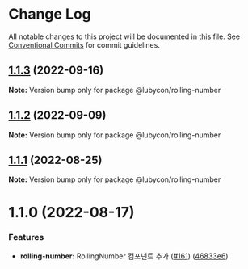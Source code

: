 # Change Log

All notable changes to this project will be documented in this file.
See [Conventional Commits](https://conventionalcommits.org) for commit guidelines.

## [1.1.3](https://github.com/Lubycon/lubycon-frontend-libraries/compare/@lubycon/rolling-number@1.1.2...@lubycon/rolling-number@1.1.3) (2022-09-16)

**Note:** Version bump only for package @lubycon/rolling-number





## [1.1.2](https://github.com/Lubycon/lubycon-frontend-libraries/compare/@lubycon/rolling-number@1.1.1...@lubycon/rolling-number@1.1.2) (2022-09-09)

**Note:** Version bump only for package @lubycon/rolling-number





## [1.1.1](https://github.com/Lubycon/lubycon-frontend-libraries/compare/@lubycon/rolling-number@1.1.0...@lubycon/rolling-number@1.1.1) (2022-08-25)

**Note:** Version bump only for package @lubycon/rolling-number





# 1.1.0 (2022-08-17)


### Features

* **rolling-number:** RollingNumber 컴포넌트 추가 ([#161](https://github.com/Lubycon/lubycon-frontend-libraries/issues/161)) ([46833e6](https://github.com/Lubycon/lubycon-frontend-libraries/commit/46833e62d7bf5e7c896628bb01899447697d9a75))
